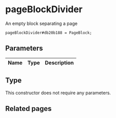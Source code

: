 # pageBlockDivider
An empty block separating a page

```
pageBlockDivider#db20b188 = PageBlock;
```

## Parameters
| Name | Type | Description |
| ---- | :----: | ----------- |


## Type
This constructor does not require any parameters.

## Related pages
